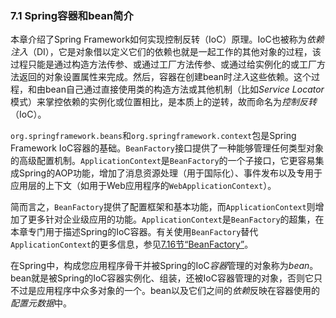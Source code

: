 ### 7.1 Spring容器和bean简介

本章介绍了Spring Framework如何实现控制反转（IoC）原理。IoC也被称为*依赖注入*（DI），它是对象借以定义它们的依赖也就是一起工作的其他对象的过程，该过程只能是通过构造方法传参、或通过工厂方法传参、或通过给实例化的或工厂方法返回的对象设置属性来完成。然后，容器在创建bean时*注入*这些依赖。这个过程，和由bean自己通过直接使用类的构造方法或其他机制（比如*Service Locator*模式）来掌控依赖的实例化或位置相比，是本质上的逆转，故而命名为*控制反转*（IoC）。

`org.springframework.beans`和`org.springframework.context`包是Spring Framework IoC容器的基础。`BeanFactory`接口提供了一种能够管理任何类型对象的高级配置机制。`ApplicationContext`是`BeanFactory`的一个子接口，它更容易集成Spring的AOP功能，增加了消息资源处理（用于国际化）、事件发布以及专用于应用层的上下文（如用于Web应用程序的`WebApplicationContext`）。

简而言之，`BeanFactory`提供了配置框架和基本功能，而`ApplicationContext`则增加了更多针对企业级应用的功能。`ApplicationContext`是`BeanFactory`的超集，在本章专门用于描述Spring的IoC容器。有关使用`BeanFactory`替代`ApplicationContext`的更多信息，参见[7.16节“BeanFactory”](7.16.The_BeanFactory.md)。

在Spring中，构成您应用程序骨干并被Spring的IoC*容器*管理的对象称为*bean*。bean就是被Spring的IoC容器实例化、组装，还被IoC容器管理的对象，否则它只不过是应用程序中众多对象的一个。bean以及它们之间的*依赖*反映在容器使用的*配置元数据*中。


